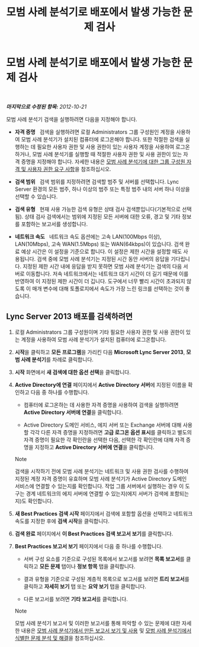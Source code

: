﻿---
title: 모범 사례 분석기로 배포에서 발생 가능한 문제 검사
TOCTitle: 모범 사례 분석기로 배포에서 발생 가능한 문제 검사
ms:assetid: 09c84509-dc91-4e7b-882b-3c467b6b026d
ms:mtpsurl: https://technet.microsoft.com/ko-kr/library/Gg591343(v=OCS.15)
ms:contentKeyID: 49302751
ms.date: 08/10/2015
mtps_version: v=OCS.15
ms.translationtype: HT
---

# 모범 사례 분석기로 배포에서 발생 가능한 문제 검사

 

_**마지막으로 수정된 항목:** 2012-10-21_

모범 사례 분석기 검색을 실행하려면 다음을 지정해야 합니다.

  - **자격 증명**   검색을 실행하려면 로컬 Administrators 그룹 구성원인 계정을 사용하여 모범 사례 분석기가 설치된 컴퓨터에 로그온해야 합니다. 또한 적절한 검색을 실행하는 데 필요한 사용자 권한 및 사용 권한이 있는 사용자 계정을 사용하여 로그온하거나, 모범 사례 분석기를 실행할 때 적절한 사용자 권한 및 사용 권한이 있는 자격 증명을 지정해야 합니다. 자세한 내용은 [모범 사례 분석기에 대한 그룹 구성원 자격 및 사용자 권한 요구 사항](lync-server-2013-group-memberships-and-user-rights-requirements-for-best-practices-analyzer.md)을 참조하십시오.

  - **검색 범위**   검색 범위를 지정하려면 검색할 범주 및 서버를 선택합니다. Lync Server 환경의 모든 범주, 하나 이상의 범주 또는 특정 범주 내의 서버 하나 이상을 선택할 수 있습니다.

  - **검색 유형**   현재 사용 가능한 검색 유형은 상태 검사 검색뿐입니다(기본적으로 선택됨). 상태 검사 검색에서는 범위에 지정된 모든 서버에 대한 오류, 경고 및 기타 정보를 포함하는 보고서를 생성합니다.

  - **네트워크 속도**   네트워크 속도 옵션에는 고속 LAN(100Mbps 이상), LAN(10Mbps), 고속 WAN(1.5Mbps) 또는 WAN(64kbps)이 있습니다. 검색 완료 예상 시간은 이 설정을 기준으로 합니다. 이 설정은 제한 시간을 설정할 때도 사용됩니다. 검색 중에 모범 사례 분석기는 지정된 시간 동안 서버의 응답을 기다립니다. 지정된 제한 시간 내에 응답을 받지 못하면 모범 사례 분석기는 검색의 다음 서버로 이동합니다. 저속 네트워크에서는 네트워크 대기 시간이 더 길기 때문에 이를 반영하여 이 지정된 제한 시간이 더 깁니다. 도구에서 너무 빨리 시간이 초과되지 않도록 이 매개 변수에 대해 토폴로지에서 속도가 가장 느린 링크를 선택하는 것이 좋습니다.

## Lync Server 2013 배포를 검색하려면

1.  로컬 Administrators 그룹 구성원이며 기타 필요한 사용자 권한 및 사용 권한이 있는 계정을 사용하여 모범 사례 분석기가 설치된 컴퓨터에 로그온합니다.

2.  **시작**을 클릭하고 **모든 프로그램**을 가리킨 다음 **Microsoft Lync Server 2013**, **모범 사례 분석기**를 차례로 클릭합니다.

3.  **시작** 화면에서 **새 검색에 대한 옵션 선택**을 클릭합니다.

4.  **Active Directory에 연결** 페이지에서 **Active Directory 서버**에 지정된 이름을 확인하고 다음 중 하나를 수행합니다.
    
      - 컴퓨터에 로그온하는 데 사용한 자격 증명을 사용하여 검색을 실행하려면 **Active Directory 서버에 연결**을 클릭합니다.
    
      - Active Directory 도메인 서비스, 에지 서버 또는 Exchange 서버에 대해 사용할 각각 다른 자격 증명을 지정하려면 **고급 로그온 옵션 표시**를 클릭하고 별도의 자격 증명이 필요한 각 확인란을 선택한 다음, 선택한 각 확인란에 대해 자격 증명을 지정하고 **Active Directory 서버에 연결**을 클릭합니다.
    

    > [!NOTE]
    > 검색을 시작하기 전에 모범 사례 분석기는 네트워크 및 사용 권한 검사를 수행하여 지정된 계정 자격 증명이 유효하며 모범 사례 분석기가 Active Directory 도메인 서비스에 연결할 수 있는지를 확인합니다. 작업 그룹 서버에서 실행하는 경우 이 도구는 경계 네트워크의 에지 서버에 연결할 수 있는지(에지 서버가 검색에 포함되는지)도 확인합니다.



5.  **새 Best Practices 검색 시작** 페이지에서 검색에 포함할 옵션을 선택하고 네트워크 속도를 지정한 후에 **검색 시작**을 클릭합니다.

6.  **검색 완료** 페이지에서 **이 Best Practices 검색 보고서 보기**를 클릭합니다.

7.  **Best Practices 보고서 보기** 페이지에서 다음 중 하나를 수행합니다.
    
      - 서버 구성 요소를 기준으로 구성된 목록에서 보고서를 보려면 **목록 보고서**를 클릭하고 **모든 문제** 탭이나 **정보 항목** 탭을 클릭합니다.
    
      - 결과 유형을 기준으로 구성된 계층적 목록으로 보고서를 보려면 **트리 보고서**를 클릭하고 **자세히 보기** 탭 또는 **요약 보기** 탭을 클릭합니다.
    
      - 다른 보고서를 보려면 **기타 보고서**를 클릭합니다.
    

    > [!NOTE]
    > 모범 사례 분석기 보고서 및 이러한 보고서를 통해 파악할 수 있는 문제에 대한 자세한 내용은 <A href="lync-server-2013-viewing-and-working-with-reports-created-by-best-practices-analyzer.md">모범 사례 분석기에서 만든 보고서 보기 및 사용</A> 및 <A href="lync-server-2013-analyzing-and-resolving-issues-identified-by-best-practices-analyzer.md">모범 사례 분석기에서 식별한 문제 분석 및 해결</A>을 참조하십시오.


